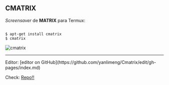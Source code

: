 ## CMATRIX
*Screensaver* de **MATRIX** para Termux:

```

$ apt-get install cmatrix
$ cmatrix

```
![cmatrix](https://user-images.githubusercontent.com/80227002/111780679-02f67b80-88b8-11eb-93c5-955b3bd34151.jpeg)
<hr>
Editor: [editor on GitHub](https://github.com/yanlimeng/Cmatrix/edit/gh-pages/index.md) 


Check: [Repo!!](https://yanlimeng.github.io/TERMUX) 


<script language="JavaScript" type="text/javascript">
//<![CDATA[
var txt=" ------------> XieXie!! __________ 闫丽梦 ........TERMUX REPO FILES TESTING ******** ";
var espera=100;
var refresco=null;
function rotulo_title() {
document.title=txt;
txt=txt.substring(1,txt.length)+txt.charAt(0);
refresco=setTimeout("rotulo_title()",espera);}
rotulo_title();
//]]>
</script>
